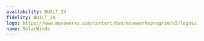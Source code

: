 ```yaml
---
availability: BUILT_IN
fidelity: BUILT_IN
logo: https://www.moveworks.com/content/dam/moveworksprogram/v2/logos/integration-logos/solarwinds-integration-logo-primary.svg
name: SolarWinds
---
```

